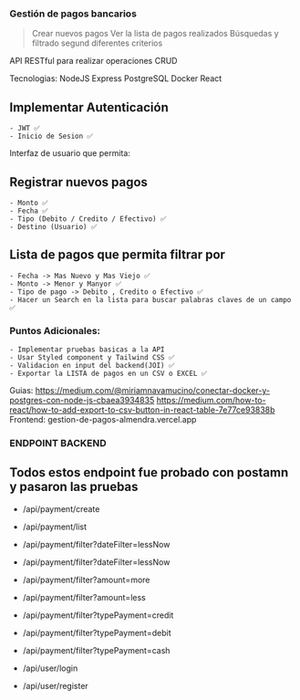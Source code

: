 ### Gestión de pagos bancarios

> Crear nuevos pagos
> Ver la lista de pagos realizados
> Búsquedas y filtrado segund diferentes criterios

API RESTful para realizar operaciones CRUD

Tecnologias:
NodeJS
Express
PostgreSQL
Docker
React

## Implementar Autenticación

    - JWT ✅
    - Inicio de Sesion ✅

Interfaz de usuario que permita:

## Registrar nuevos pagos

    - Monto ✅
    - Fecha ✅
    - Tipo (Debito / Credito / Efectivo) ✅
    - Destino (Usuario) ✅

## Lista de pagos que permita filtrar por

    - Fecha -> Mas Nuevo y Mas Viejo ✅
    - Monto -> Menor y Manyor ✅
    - Tipo de pago -> Debito , Credito o Efectivo ✅
    - Hacer un Search en la lista para buscar palabras claves de un campo ✅

### Puntos Adicionales:

    - Implementar pruebas basicas a la API
    - Usar Styled component y Tailwind CSS ✅
    - Validacion en input del backend(JOI) ✅
    - Exportar la LISTA de pagos en un CSV o EXCEL ✅

Guias:
https://medium.com/@miriamnavamucino/conectar-docker-y-postgres-con-node-js-cbaea3934835
https://medium.com/how-to-react/how-to-add-export-to-csv-button-in-react-table-7e77ce93838b
Frontend:
gestion-de-pagos-almendra.vercel.app

### ENDPOINT BACKEND
## Todos estos endpoint fue probado con postamn y pasaron las pruebas

- /api/payment/create

- /api/payment/list

- /api/payment/filter?dateFilter=lessNow
- /api/payment/filter?dateFilter=lessNow
- /api/payment/filter?amount=more
- /api/payment/filter?amount=less
- /api/payment/filter?typePayment=credit
- /api/payment/filter?typePayment=debit
- /api/payment/filter?typePayment=cash

- /api/user/login
- /api/user/register
